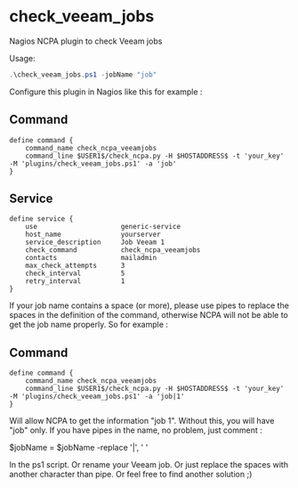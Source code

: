 # check_veeam_jobs
Nagios NCPA plugin to check Veeam jobs

Usage:

```PowerShell
.\check_veeam_jobs.ps1 -jobName "job"
```

Configure this plugin in Nagios like this for example :

Command
--------

```text
define command {
    command_name check_ncpa_veeamjobs
    command_line $USER1$/check_ncpa.py -H $HOSTADDRESS$ -t 'your_key' -M 'plugins/check_veeam_jobs.ps1' -a 'job'
}
```

Service
-------

```text
define service {
    use                     generic-service
    host_name               yourserver
    service_description     Job Veeam 1
    check_command           check_ncpa_veeamjobs
    contacts                mailadmin
    max_check_attempts      3
    check_interval          5
    retry_interval          1
}
```

If your job name contains a space (or more), please use pipes to replace the spaces in the definition of the command, otherwise NCPA will not be able to get the job name properly. So for example :

Command
--------

```text
define command {
    command_name check_ncpa_veeamjobs
    command_line $USER1$/check_ncpa.py -H $HOSTADDRESS$ -t 'your_key' -M 'plugins/check_veeam_jobs.ps1' -a 'job|1'
}
```

Will allow NCPA to get the information "job 1". Without this, you will have "job" only. If you have pipes in the name, no problem, just comment :

$jobName = $jobName -replace '\|', ' '

In the ps1 script. Or rename your Veeam job. Or just replace the spaces with another character than pipe. Or feel free to find another solution ;)
